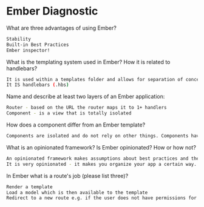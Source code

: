# Ember Diagnostic

What are three advantages of using Ember?

```sh
Stability
Built-in Best Practices
Ember inspector!
```

What is the templating system used in Ember? How it is related to
handlebars?

```sh
It is used within a templates folder and allows for separation of concerns by splitting parts of views into seperate files/folders.
It IS handlebars (.hbs)
```

Name and describe at least two layers of an Ember application:

```sh
Router - based on the URL the router maps it to 1+ handlers
Component - is a view that is totally isolated
```

How does a component differ from an Ember template?

```sh
Components are isolated and do not rely on other things. Components have two things: a Javascript component file that defines behavior, and its Handlebars template.
```

What is an opinionated framework? Is Ember opinionated? How or how not?

```sh
An opinionated framework makes assumptions about best practices and the app architechture.
It is very opinionated - it makes you organize your app a certain way.
```

In Ember what is a route's job (please list three)?

```sh
Render a template
Load a model which is then available to the template
Redirect to a new route e.g. if the user does not have permissions for something
```
